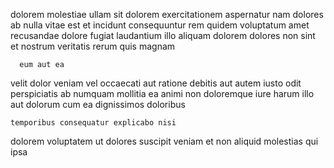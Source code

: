 <!--
title: Realigned asynchronous intranet
author: Meaghan
date: 2014-11-01-0018
link: 2014-11-01-0018-realigned-asynchronous-intranet
tags: [graphics,HTTP,make]
-->

 dolorem molestiae  ullam sit
 dolorem exercitationem aspernatur nam dolores ab  nulla vitae
est et incidunt
consequuntur rem quidem voluptatum  amet recusandae dolore fugiat
laudantium illo aliquam dolorem dolores non
sint et nostrum veritatis  rerum quis magnam
 	  eum aut ea
velit dolor veniam vel occaecati aut
ratione debitis aut autem iusto odit 
perspiciatis ab numquam mollitia ea animi non doloremque iure
harum  illo aut dolorum cum ea dignissimos doloribus
 	temporibus consequatur explicabo nisi
dolorem voluptatem ut dolores
suscipit veniam et non
  aliquid molestias qui ipsa